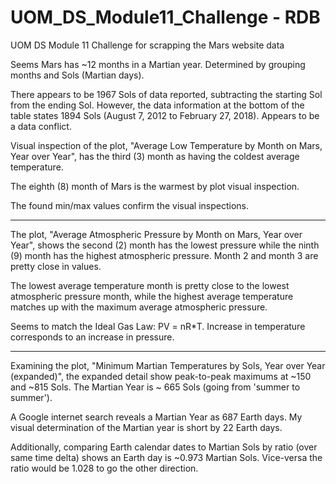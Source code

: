 # UOM_DS_Module11_Challenge - RDB
UOM DS Module 11 Challenge for scrapping the Mars website data

Seems Mars has ~12 months in a Martian year. Determined by grouping months and Sols (Martian days).

There appears to be 1967 Sols of data reported, subtracting the starting Sol from the ending Sol. However, the data information at the bottom of the table states 1894 Sols (August 7, 2012 to February 27, 2018). Appears to be a data conflict.

Visual inspection of the plot, "Average Low Temperature by Month on Mars, Year over Year", has the third (3) month as having the coldest average temperature.

The eighth (8) month of Mars is the warmest by plot visual inspection.

The found min/max values confirm the visual inspections.

*****************************************************************************

The plot, "Average Atmospheric Pressure by Month on Mars, Year over Year", shows the second (2) month has the lowest pressure while the ninth (9) month has the highest atmospheric pressure. Month 2 and month 3 are pretty close in values.

The lowest average temperature month is pretty close to the lowest atmospheric pressure month, while the highest average temperature matches up with the maximum average atmospheric pressure.

Seems to match the Ideal Gas Law: PV = nR*T. Increase in temperature corresponds to an increase in pressure.

********************************************************************************

Examining the plot, "Minimum Martian Temperatures by Sols, Year over Year (expanded)", the expanded detail show peak-to-peak maximums at ~150 and ~815 Sols. The Martian Year is ~ 665 Sols (going from 'summer to summer').

A Google internet search reveals a Martian Year as 687 Earth days. My visual determination of the Martian year is short by 22 Earth days.

Additionally, comparing Earth calendar dates to Martian Sols by ratio (over same time delta) shows an Earth day is ~0.973 Martian Sols. Vice-versa the ratio would be 1.028 to go the other direction.


